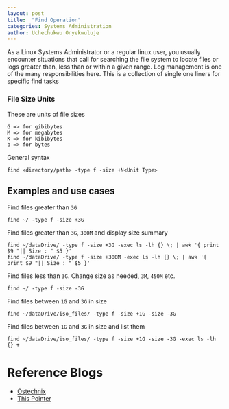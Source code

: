 ```yaml
---
layout: post
title:  "Find Operation"
categories: Systems Administration
author: Uchechukwu Onyekwuluje
---
```


As a Linux Systems Administrator or a regular linux user, you usually encounter situations that call for searching
the file system to locate files or logs greater than, less than or within a given range. Log management is one of
the many responsibilities here. This is a collection of single one liners for specific find tasks

### File Size Units
These are units of file sizes
```
G => for gibibytes
M => for megabytes
K => for kibibytes
b => for bytes
```
General syntax
```
find <directory/path> -type f -size +N<Unit Type>
```

## Examples and use cases
Find files greater than `3G`
```
find ~/ -type f -size +3G
```
Find files greater than `3G`, `300M` and display size summary
```
find ~/dataDrive/ -type f -size +3G -exec ls -lh {} \; | awk '{ print $9 "|| Size : " $5 }'
find ~/dataDrive/ -type f -size +300M -exec ls -lh {} \; | awk '{ print $9 "|| Size : " $5 }'
```
Find files less than `3G`. Change size as needed, `3M`, `450M` etc.
```
find ~/ -type f -size -3G
```
Find files between `1G` and `3G` in size
```
find ~/dataDrive/iso_files/ -type f -size +1G -size -3G
```
Find files between `1G` and `3G` in size and list them
```
find ~/dataDrive/iso_files/ -type f -size +1G -size -3G -exec ls -lh {} +
```

# Reference Blogs
* [Ostechnix](https://ostechnix.com/find-files-bigger-smaller-x-size-linux/)
* [This Pointer](https://thispointer.com/linux-find-files-larger-than-given-size/)
